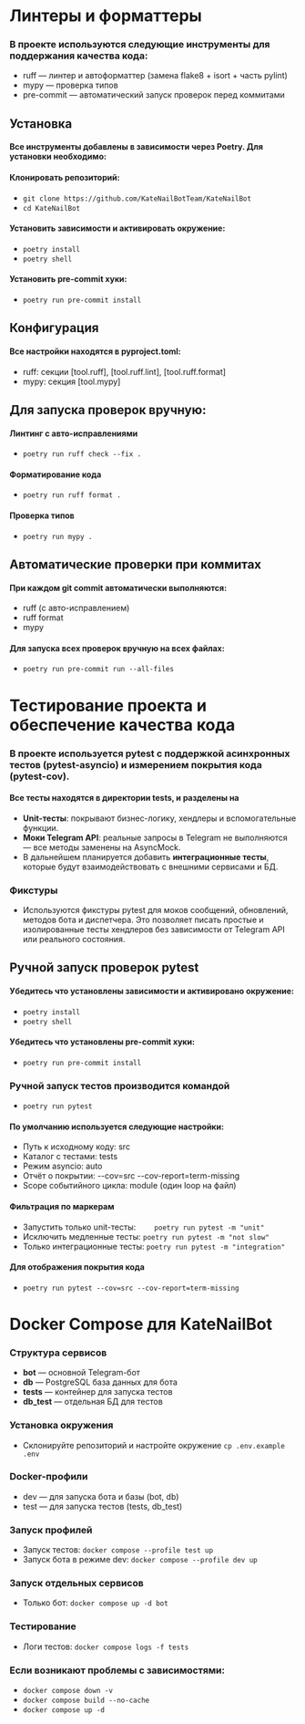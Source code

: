 # Линтеры и форматтеры

### В проекте используются следующие инструменты для поддержания качества кода:

* ruff — линтер и автоформаттер (замена flake8 + isort + часть pylint)
* mypy — проверка типов
* pre-commit — автоматический запуск проверок перед коммитами

## Установка

#### Все инструменты добавлены в зависимости через Poetry. Для установки необходимо:

#### Клонировать репозиторий:

* `git clone https://github.com/KateNailBotTeam/KateNailBot`
* `cd KateNailBot`

#### Установить зависимости и активировать окружение:

* `poetry install`
* `poetry shell`

#### Установить pre-commit хуки:

* `poetry run pre-commit install`


## Конфигурация

#### Все настройки находятся в pyproject.toml:
* ruff: секции [tool.ruff], [tool.ruff.lint], [tool.ruff.format]
* mypy: секция [tool.mypy]


## Для запуска проверок вручную:

#### Линтинг с авто-исправлениями
* `poetry run ruff check --fix .`

#### Форматирование кода
* `poetry run ruff format .`

#### Проверка типов
* `poetry run mypy .`

## Автоматические проверки при коммитах

#### При каждом git commit автоматически выполняются:

* ruff (с авто-исправлением)
* ruff format
* mypy

#### Для запуска всех проверок вручную на всех файлах:
* `poetry run pre-commit run --all-files`


# Тестирование проекта и обеспечение качества кода

### В проекте используется pytest с поддержкой асинхронных тестов (pytest-asyncio) и измерением покрытия кода (pytest-cov).

#### Все тесты находятся в директории tests, и разделены на
* **Unit-тесты**: покрывают бизнес-логику, хендлеры и вспомогательные функции.
* **Моки Telegram API**: реальные запросы в Telegram не выполняются — все методы заменены на AsyncMock.
* В дальнейшем планируется добавить **интеграционные тесты**, которые будут взаимодействовать с внешними сервисами и БД.

### Фикстуры
* Используются фикстуры pytest для моков сообщений, обновлений, методов бота и диспетчера. Это позволяет писать простые и изолированные тесты хендлеров без зависимости от Telegram API или реального состояния.

## Ручной запуск проверок pytest

#### Убедитесь что установлены зависимости и активировано окружение:
* `poetry install`
* `poetry shell`

#### Убедитесь что установлены pre-commit хуки:
* `poetry run pre-commit install`

### Ручной запуск тестов производится командой
* `poetry run pytest`

#### По умолчанию используется следующие настройки:
* Путь к исходному коду: src
* Каталог с тестами: tests
* Режим asyncio: auto
* Отчёт о покрытии: --cov=src --cov-report=term-missing
* Scope событийного цикла: module (один loop на файл)

#### Фильтрация по маркерам
* Запустить только unit-тесты:
`    poetry run pytest -m "unit"`
* Исключить медленные тесты:
`poetry run pytest -m "not slow"`
* Только интеграционные тесты:
`poetry run pytest -m "integration"`

#### Для отображения покрытия кода
* `poetry run pytest --cov=src --cov-report=term-missing`


# Docker Compose для KateNailBot

### Структура сервисов
* **bot** — основной Telegram-бот
* **db** — PostgreSQL база данных для бота
* **tests** — контейнер для запуска тестов
* **db_test** — отдельная БД для тестов

### Установка окружения
* Склонируйте репозиторий и настройте окружение
`cp .env.example .env`

### Docker-профили
* dev — для запуска бота и базы (bot, db)
* test — для запуска тестов (tests, db_test)

### Запуск профилей
* Запуск тестов:
`docker compose --profile test up`
* Запуск бота в режиме dev:
`docker compose --profile dev up`

### Запуск отдельных сервисов
* Только бот:
`docker compose up -d bot`

### Тестирование
* Логи тестов:
`docker compose logs -f tests`

### Если возникают проблемы с зависимостями:
* `docker compose down -v`
* `docker compose build --no-cache`
* `docker compose up -d`

